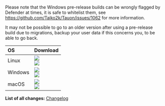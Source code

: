 Please note that the Windows pre-release builds can be wrongly flagged by Defender at times, it is safe to whitelist them, see https://github.com/Taiko2k/Tauon/issues/1062 for more information.  

It may not be possible to go to an older version after using a pre-release build due to migrations, backup your user data if this concerns you, to be able to go back.

<div align=left>
	<table>
		<thead align=left>
			<tr>
				<th>OS</th>
				<th>Download</th>
			</tr>
		</thead>
		<tbody align=left>
			<tr>
				<td>Linux</td>
				<td>
					<a href="https://github.com/Taiko2k/Tauon/releases/download/RELEASE_TAG/TauonMusicBox-linux.zip"><img src="https://img.shields.io/badge/Portable-x64-f84e29.svg?logo=linux"> </a><br>
					<a href="https://github.com/Taiko2k/Tauon/releases/download/RELEASE_TAG/tauonmb-x86_64.zip"><img src="https://img.shields.io/badge/Flatpak-x64-FF9966.svg?logo=flatpak"> </a><br>
				</td>
			</tr>
			<tr>
				<td>Windows</td>
				<td>
					<!-- MS Logos were removed from Simpleicons so just ship the singular SVG here -->
					<a href="https://github.com/Taiko2k/Tauon/releases/download/RELEASE_TAG/TauonMusicBox-windows.zip"><img src="https://img.shields.io/badge/Portable-x64-0078d7.svg?logo=data:image/svg%2bxml;base64,PHN2ZyB4bWxucz0iaHR0cDovL3d3dy53My5vcmcvMjAwMC9zdmciIHZpZXdCb3g9IjAgMCAyNCAyNCI+PHBhdGggZD0iTTAgMGgxMS4zNzd2MTEuMzcySDBabTEyLjYyMyAwSDI0djExLjM3MkgxMi42MjNaTTAgMTIuNjIzaDExLjM3N1YyNEgwWm0xMi42MjMgMEgyNFYyNEgxMi42MjMiLz48L3N2Zz4="></a><br>
					<a href="https://github.com/Taiko2k/Tauon/releases/download/RELEASE_TAG/TauonMusicBox-windows-installer.zip"><img src="https://img.shields.io/badge/Installer-x64-0078d7.svg?logo=data:image/svg%2bxml;base64,PHN2ZyB4bWxucz0iaHR0cDovL3d3dy53My5vcmcvMjAwMC9zdmciIHZpZXdCb3g9IjAgMCAyNCAyNCI+PHBhdGggZD0iTTAgMGgxMS4zNzd2MTEuMzcySDBabTEyLjYyMyAwSDI0djExLjM3MkgxMi42MjNaTTAgMTIuNjIzaDExLjM3N1YyNEgwWm0xMi42MjMgMEgyNFYyNEgxMi42MjMiLz48L3N2Zz4="></a><br>
				</td>
			</tr>
			<tr>
				<td>macOS</td>
				<td>
					<a href="https://github.com/Taiko2k/Tauon/releases/download/RELEASE_TAG/TauonMusicBox-dmg.zip"><img src="https://img.shields.io/badge/DMG-arm64-ea005e.svg?logo=apple"></a><br>
					<a href="https://github.com/Taiko2k/Tauon/releases/download/RELEASE_TAG/TauonMusicBox-x64-dmg.zip"><img src="https://img.shields.io/badge/DMG-x64-ea005e.svg?logo=apple"></a><br>
				<!--	<a href="https://github.com/Taiko2k/Tauon/releases/download/RELEASE_TAG/Tauon-MacOS-Installer.pkg"><img src="https://img.shields.io/badge/PKG-Universal-bc544b.svg?logo=apple" /></a></a> -->
				</td>
			</tr>
		</tbody>
	</table>
</div>

**List of all changes:** [Changelog](https://github.com/Taiko2k/Tauon/blob/master/CHANGELOG.md)

